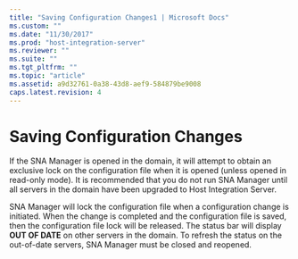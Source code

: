 ```yaml
---
title: "Saving Configuration Changes1 | Microsoft Docs"
ms.custom: ""
ms.date: "11/30/2017"
ms.prod: "host-integration-server"
ms.reviewer: ""
ms.suite: ""
ms.tgt_pltfrm: ""
ms.topic: "article"
ms.assetid: a9d32761-0a38-43d8-aef9-584879be9008
caps.latest.revision: 4
---
```

# Saving Configuration Changes
If the SNA Manager is opened in the domain, it will attempt to obtain an exclusive lock on the configuration file when it is opened (unless opened in read-only mode). It is recommended that you do not run SNA Manager until all servers in the domain have been upgraded to Host Integration Server.  
  
 SNA Manager will lock the configuration file when a configuration change is initiated. When the change is completed and the configuration file is saved, then the configuration file lock will be released. The status bar will display **OUT OF DATE** on other servers in the domain. To refresh the status on the out-of-date servers, SNA Manager must be closed and reopened.
